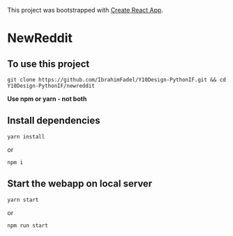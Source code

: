 This project was bootstrapped with [Create React App](https://github.com/facebook/create-react-app).

# NewReddit

## To use this project

```
git clone https://github.com/IbrahimFadel/Y10Design-PythonIF.git && cd Y10Design-PythonIF/newreddit
```

**Use npm or yarn - not both**

## Install dependencies

```
yarn install
```
or
```
npm i
```

## Start the webapp on local server

```
yarn start
```
or

```
npm run start
```
